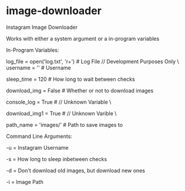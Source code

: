 # image-downloader
Instagram Image Downloader

Works with either a system argument or a in-program variables


In-Program Variables:


log_file = open('log.txt', 'r+') # Log File // Development Purposes Only \\
username = '' # Username

sleep_time = 120 # How long to wait between checks

download_img = False # Whether or not to download images

console_log = True # // Unknown Variable \\

download_img1 = True # // Unknown Varible \\

path_name = 'images/' # Path to save images to


Command Line Arguments:


-u = Instagram Username

-s = How long to sleep inbetween checks

-d = Don't download old images, but download new ones

-i = Image Path

